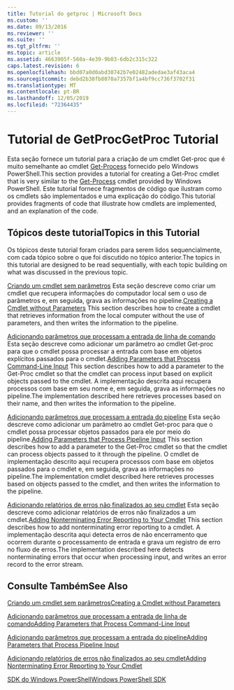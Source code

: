 ```yaml
---
title: Tutorial do getproc | Microsoft Docs
ms.custom: ''
ms.date: 09/13/2016
ms.reviewer: ''
ms.suite: ''
ms.tgt_pltfrm: ''
ms.topic: article
ms.assetid: 4663905f-560a-4e39-9b03-6db2c315c322
caps.latest.revision: 6
ms.openlocfilehash: bbd07a0d0abd30742b7e02482adedae3af43aca4
ms.sourcegitcommit: debd2b38fb8070a7357bf1a4bf9cc736f3702f31
ms.translationtype: MT
ms.contentlocale: pt-BR
ms.lasthandoff: 12/05/2019
ms.locfileid: "72364435"
---
```

# <a name="getproc-tutorial"></a><span data-ttu-id="25f5b-102">Tutorial de GetProc</span><span class="sxs-lookup"><span data-stu-id="25f5b-102">GetProc Tutorial</span></span>

<span data-ttu-id="25f5b-103">Esta seção fornece um tutorial para a criação de um cmdlet Get-proc que é muito semelhante ao cmdlet [Get-Process](/powershell/module/Microsoft.PowerShell.Management/Get-Process) fornecido pelo Windows PowerShell.</span><span class="sxs-lookup"><span data-stu-id="25f5b-103">This section provides a tutorial for creating a Get-Proc cmdlet that is very similar to the [Get-Process](/powershell/module/Microsoft.PowerShell.Management/Get-Process) cmdlet provided by Windows PowerShell.</span></span> <span data-ttu-id="25f5b-104">Este tutorial fornece fragmentos de código que ilustram como os cmdlets são implementados e uma explicação do código.</span><span class="sxs-lookup"><span data-stu-id="25f5b-104">This tutorial provides fragments of code that illustrate how cmdlets are implemented, and an explanation of the code.</span></span>

## <a name="topics-in-this-tutorial"></a><span data-ttu-id="25f5b-105">Tópicos deste tutorial</span><span class="sxs-lookup"><span data-stu-id="25f5b-105">Topics in this Tutorial</span></span>

<span data-ttu-id="25f5b-106">Os tópicos deste tutorial foram criados para serem lidos sequencialmente, com cada tópico sobre o que foi discutido no tópico anterior.</span><span class="sxs-lookup"><span data-stu-id="25f5b-106">The topics in this tutorial are designed to be read sequentially, with each topic building on what was discussed in the previous topic.</span></span>

<span data-ttu-id="25f5b-107">[Criando um cmdlet sem parâmetros](./creating-a-cmdlet-without-parameters.md) Esta seção descreve como criar um cmdlet que recupera informações do computador local sem o uso de parâmetros e, em seguida, grava as informações no pipeline.</span><span class="sxs-lookup"><span data-stu-id="25f5b-107">[Creating a Cmdlet without Parameters](./creating-a-cmdlet-without-parameters.md) This section describes how to create a cmdlet that retrieves information from the local computer without the use of parameters, and then writes the information to the pipeline.</span></span>

<span data-ttu-id="25f5b-108">[Adicionando parâmetros que processam a entrada de linha de comando](./adding-parameters-that-process-command-line-input.md) Esta seção descreve como adicionar um parâmetro ao cmdlet Get-proc para que o cmdlet possa processar a entrada com base em objetos explícitos passados para o cmdlet.</span><span class="sxs-lookup"><span data-stu-id="25f5b-108">[Adding Parameters that Process Command-Line Input](./adding-parameters-that-process-command-line-input.md) This section describes how to add a parameter to the Get-Proc cmdlet so that the cmdlet can process input based on explicit objects passed to the cmdlet.</span></span> <span data-ttu-id="25f5b-109">A implementação descrita aqui recupera processos com base em seu nome e, em seguida, grava as informações no pipeline.</span><span class="sxs-lookup"><span data-stu-id="25f5b-109">The implementation described here retrieves processes based on their name, and then writes the information to the pipeline.</span></span>

<span data-ttu-id="25f5b-110">[Adicionando parâmetros que processam a entrada do pipeline](./adding-parameters-that-process-pipeline-input.md) Esta seção descreve como adicionar um parâmetro ao cmdlet Get-proc para que o cmdlet possa processar objetos passados para ele por meio do pipeline.</span><span class="sxs-lookup"><span data-stu-id="25f5b-110">[Adding Parameters that Process Pipeline Input](./adding-parameters-that-process-pipeline-input.md) This section describes how to add a parameter to the Get-Proc cmdlet so that the cmdlet can process objects passed to it through the pipeline.</span></span> <span data-ttu-id="25f5b-111">O cmdlet de implementação descrito aqui recupera processos com base em objetos passados para o cmdlet e, em seguida, grava as informações no pipeline.</span><span class="sxs-lookup"><span data-stu-id="25f5b-111">The implementation cmdlet described here retrieves processes based on objects passed to the cmdlet, and then writes the information to the pipeline.</span></span>

<span data-ttu-id="25f5b-112">[Adicionando relatórios de erros não finalizados ao seu cmdlet](./adding-non-terminating-error-reporting-to-your-cmdlet.md) Esta seção descreve como adicionar relatórios de erros não finalizados a um cmdlet.</span><span class="sxs-lookup"><span data-stu-id="25f5b-112">[Adding Nonterminating Error Reporting to Your Cmdlet](./adding-non-terminating-error-reporting-to-your-cmdlet.md) This section describes how to add nonterminating error reporting to a cmdlet.</span></span> <span data-ttu-id="25f5b-113">A implementação descrita aqui detecta erros de não encerramento que ocorrem durante o processamento de entrada e grava um registro de erro no fluxo de erros.</span><span class="sxs-lookup"><span data-stu-id="25f5b-113">The implementation described here detects nonterminating errors that occur when processing input, and writes an error record to the error stream.</span></span>

## <a name="see-also"></a><span data-ttu-id="25f5b-114">Consulte Também</span><span class="sxs-lookup"><span data-stu-id="25f5b-114">See Also</span></span>

[<span data-ttu-id="25f5b-115">Criando um cmdlet sem parâmetros</span><span class="sxs-lookup"><span data-stu-id="25f5b-115">Creating a Cmdlet without Parameters</span></span>](./creating-a-cmdlet-without-parameters.md)

[<span data-ttu-id="25f5b-116">Adicionando parâmetros que processam a entrada de linha de comando</span><span class="sxs-lookup"><span data-stu-id="25f5b-116">Adding Parameters that Process Command-Line Input</span></span>](./adding-parameters-that-process-command-line-input.md)

[<span data-ttu-id="25f5b-117">Adicionando parâmetros que processam a entrada do pipeline</span><span class="sxs-lookup"><span data-stu-id="25f5b-117">Adding Parameters that Process Pipeline Input</span></span>](./adding-parameters-that-process-pipeline-input.md)

[<span data-ttu-id="25f5b-118">Adicionando relatórios de erros não finalizados ao seu cmdlet</span><span class="sxs-lookup"><span data-stu-id="25f5b-118">Adding Nonterminating Error Reporting to Your Cmdlet</span></span>](./adding-non-terminating-error-reporting-to-your-cmdlet.md)

[<span data-ttu-id="25f5b-119">SDK do Windows PowerShell</span><span class="sxs-lookup"><span data-stu-id="25f5b-119">Windows PowerShell SDK</span></span>](../windows-powershell-reference.md)
